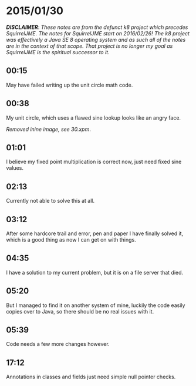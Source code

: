 # 2015/01/30

***DISCLAIMER***: _These notes are from the defunct k8 project which_
_precedes SquirrelJME. The notes for SquirrelJME start on 2016/02/26!_
_The k8 project was effectively a Java SE 8 operating system and as such_
_all of the notes are in the context of that scope. That project is no_
_longer my goal as SquirrelJME is the spiritual successor to it._

## 00:15

May have failed writing up the unit circle math code.

## 00:38

My unit circle, which uses a flawed sine lookup looks like an angry face.

_Removed inine image, see 30.xpm_.

## 01:01

I believe my fixed point multiplication is correct now, just need fixed sine
values.

## 02:13

Currently not able to solve this at all.

## 03:12

After some hardcore trail and error, pen and paper I have finally solved it,
which is a good thing as now I can get on with things.

## 04:35

I have a solution to my current problem, but it is on a file server that died.

## 05:20

But I managed to find it on another system of mine, luckily the code easily
copies over to Java, so there should be no real issues with it.

## 05:39

Code needs a few more changes however.

## 17:12

Annotations in classes and fields just need simple null pointer checks.

